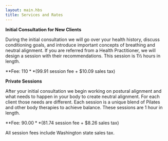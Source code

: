 ```yaml
---
layout: main.hbs
title: Services and Rates
---
```

**Initial Consultation for New Clients**

During the initial consultation we will go over your health history, discuss conditioning goals, and introduce important concepts of breathing and neutral alignment. If you are referred from a Health Practitioner, we will design a session with their recommendations. This session is 1½ hours in length.

**Fee: $110**
($99.91 session fee + $10.09 sales tax)

**Private Sessions**

After your initial consultation we begin working on postural alignment and what needs to happen in your body to create neutral alignment. For each client those needs are different. Each session is a unique blend of Pilates and other body therapies to achieve balance. These sessions are 1 hour in length.

**Fee: $90.00**
($81.74 session fee + $8.26 sales tax)

All session fees include Washington state sales tax.
